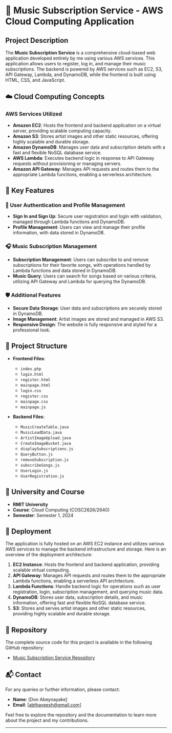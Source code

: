 # 🎵 Music Subscription Service - AWS Cloud Computing Application

## Project Description

The **Music Subscription Service** is a comprehensive cloud-based web application developed entirely by me using various AWS services. This application allows users to register, log in, and manage their music subscriptions. The backend is powered by AWS services such as EC2, S3, API Gateway, Lambda, and DynamoDB, while the frontend is built using HTML, CSS, and JavaScript.

## ☁️ Cloud Computing Concepts

### AWS Services Utilized

- **Amazon EC2**: Hosts the frontend and backend application on a virtual server, providing scalable computing capacity.
- **Amazon S3**: Stores artist images and other static resources, offering highly scalable and durable storage.
- **Amazon DynamoDB**: Manages user data and subscription details with a fast and flexible NoSQL database service.
- **AWS Lambda**: Executes backend logic in response to API Gateway requests without provisioning or managing servers.
- **Amazon API Gateway**: Manages API requests and routes them to the appropriate Lambda functions, enabling a serverless architecture.

## 🌟 Key Features

### 🔐 User Authentication and Profile Management
- **Sign In and Sign Up**: Secure user registration and login with validation, managed through Lambda functions and DynamoDB.
- **Profile Management**: Users can view and manage their profile information, with data stored in DynamoDB.

### 🎧 Music Subscription Management
- **Subscription Management**: Users can subscribe to and remove subscriptions for their favorite songs, with operations handled by Lambda functions and data stored in DynamoDB.
- **Music Query**: Users can search for songs based on various criteria, utilizing API Gateway and Lambda for querying the DynamoDB.

### 🛡️ Additional Features
- **Secure Data Storage**: User data and subscriptions are securely stored in DynamoDB.
- **Image Management**: Artist images are stored and managed in AWS S3.
- **Responsive Design**: The website is fully responsive and styled for a professional look.

## 🎨 Project Structure

- **Frontend Files**: 
  - `index.php`
  - `login.html`
  - `register.html`
  - `mainpage.html`
  - `login.css`
  - `register.css`
  - `mainpage.css`
  - `mainpage.js`
  
- **Backend Files**:
  - `MusicCreateTable.java`
  - `MusicLoadData.java`
  - `ArtistImageUpload.java`
  - `CreateImageBucket.java`
  - `displaySubscriptions.js`
  - `QueryButton.js`
  - `removeSubscription.js`
  - `subscribeSongs.js`
  - `UserLogin.js`
  - `UserRegistration.js`

## 🏢 University and Course

- **RMIT University**
- **Course**: Cloud Computing (COSC2626/2640)
- **Semester**: Semester 1, 2024

## 📝 Deployment

The application is fully hosted on an AWS EC2 instance and utilizes various AWS services to manage the backend infrastructure and storage. Here is an overview of the deployment architecture:

1. **EC2 Instance**: Hosts the frontend and backend application, providing scalable virtual computing.
2. **API Gateway**: Manages API requests and routes them to the appropriate Lambda functions, enabling a serverless API architecture.
3. **Lambda Functions**: Handle backend logic for operations such as user registration, login, subscription management, and querying music data.
4. **DynamoDB**: Stores user data, subscription details, and music information, offering fast and flexible NoSQL database service.
5. **S3**: Stores and serves artist images and other static resources, providing highly scalable and durable storage.

## 🔗 Repository

The complete source code for this project is available in the following GitHub repository:

- [Music Subscription Service Repository](https://github.com/DonAbey/Music_Subcription_AWS.git)

## 📬 Contact

For any queries or further information, please contact:

- **Name**: [Don Abeynayake]
- **Email**: [abthaveesh@gmail.com]

Feel free to explore the repository and the documentation to learn more about the project and my contributions.

---
